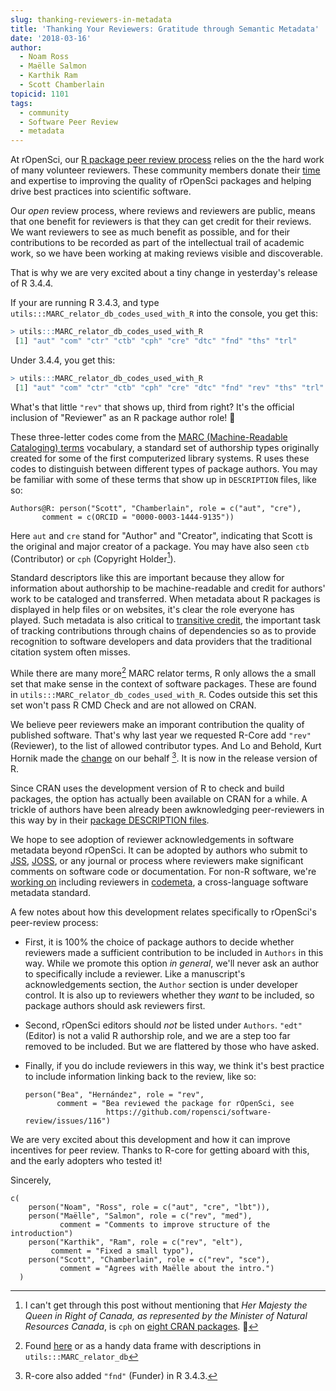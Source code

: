 ```yaml
---
slug: thanking-reviewers-in-metadata
title: 'Thanking Your Reviewers: Gratitude through Semantic Metadata'
date: '2018-03-16'
author:
  - Noam Ross
  - Maëlle Salmon
  - Karthik Ram
  - Scott Chamberlain
topicid: 1101
tags:
  - community
  - Software Peer Review
  - metadata
---
```


At rOpenSci, our [R package peer review process] relies on the the hard work of many volunteer reviewers.  These community members donate their [time] and expertise to improving the quality of  rOpenSci packages and helping drive best practices into scientific software.  

Our _open_ review process, where reviews and reviewers are public, means that one benefit for reviewers is that they can get credit for their reviews.  We want reviewers to see as much benefit as possible, and for their contributions to be recorded as part of the intellectual trail of academic work, so we have been working at making reviews visible and discoverable.

That is why we are very excited about a tiny change in yesterday's release of R 3.4.4.

If your are running R 3.4.3, and type `utils:::MARC_relator_db_codes_used_with_R` into the console, you get this:

```r
> utils:::MARC_relator_db_codes_used_with_R
 [1] "aut" "com" "ctr" "ctb" "cph" "cre" "dtc" "fnd" "ths" "trl"
```

Under 3.4.4, you get this:

```r
> utils:::MARC_relator_db_codes_used_with_R
 [1] "aut" "com" "ctr" "ctb" "cph" "cre" "dtc" "fnd" "rev" "ths" "trl"
```

What's that little `"rev"` that shows up, third from right? It's the official inclusion of "Reviewer" as an R package author role! 🎉 

These three-letter codes come from the [MARC (Machine-Readable Cataloging) terms][marc] vocabulary, a standard set of authorship types originally created for some of the first computerized library systems. R uses these codes to distinguish between different types of package authors. You may be familiar with some of these terms that show up in `DESCRIPTION` files, like so:

```
Authors@R: person("Scott", "Chamberlain", role = c("aut", "cre"), 
       comment = c(ORCID = "0000-0003-1444-9135"))
```

Here `aut` and `cre` stand for "Author" and "Creator", indicating that Scott is the original and major creator of a package.  You may have also seen `ctb` (Contributor) or `cph` (Copyright Holder[^1]).

[^1]: I can't get through this post without mentioning that _Her Majesty the Queen in Right of Canada, as represented by the Minister of Natural Resources Canada_, is `cph` on [eight CRAN packages](https://github.com/search?utf8=%E2%9C%93&q=org%3Acran+Her+Majesty+the+Queen+in+Right+of+Canada%2C+as+represented+by+the+Minister+of+Natural+Resources+Canada+filename%3ADESCRIPTION&type=Code). 👑 

Standard descriptors like this are important because they allow for information about authorship to be machine-readable and credit for authors' work to be cataloged and transferred. When metadata about R packages is displayed in help files or on websites, it's clear the role everyone has played. Such metadata is also critical to [transitive credit], the important task of tracking contributions  through chains of dependencies so as to provide recognition to software developers and data providers that the traditional citation system often misses.

While there are many more[^2] MARC relator terms, R only allows the a small set that make sense in the context of software packages.  These are found in  `utils:::MARC_relator_db_codes_used_with_R`. Codes outside this set this set won't pass R CMD Check and are not allowed on CRAN.

[^2]: Found [here](https://www.loc.gov/marc/relators/relaterm.html) or as a handy data frame with descriptions in `utils:::MARC_relator_db`

We believe peer reviewers make an imporant contribution the quality of published software. That's why last year we requested R-Core add `"rev"` (Reviewer), to the list of allowed contributor types. And Lo and Behold, Kurt Hornik made the [change] on our behalf [^3]. It is now in the release version of R.

[^3]: R-core also added `"fnd"` (Funder) in R 3.4.3.

Since CRAN uses the development version of R to check and build packages, the option has actually been available on CRAN for a while. A trickle of authors have been already been awknowledging peer-reviewers in this way by in their [package DESCRIPTION files].

We hope to see adoption of reviewer acknowledgements in software metadata beyond rOpenSci.  It can be adopted by authors who submit to [JSS], [JOSS], or any journal or process where reviewers make significant comments on software code or documentation.  For non-R software, we're [working on] including reviewers in [codemeta], a cross-language software metadata standard.

A few notes about how this development relates specifically to rOpenSci's peer-review process:

-   First, it is 100% the choice of package authors to decide whether reviewers made a sufficient contribution to be included in `Authors` in this way.  While we promote this option _in general_, we'll never ask an author to specifically include a reviewer.  Like a manuscript's acknowledgements section, the `Author` section is under developer control. It is also up to reviewers whether they _want_ to be included, so package authors should ask reviewers first.

-   Second, rOpenSci editors should _not_ be listed under `Authors`. `"edt"` (Editor) is not a valid R authorship role, and we are a step too far removed to be included.  But we are flattered by those who have asked.

-   Finally, if you do include reviewers in this way, we think it's best practice to include information linking back to the review, like so:

    ```
    person("Bea", "Hernández", role = "rev",
           comment = "Bea reviewed the package for rOpenSci, see 
                      https://github.com/ropensci/software-review/issues/116")
    ```

We are very excited about this development and how it can improve incentives for peer review. Thanks to R-core for getting aboard with this, and the early adopters who tested it!

Sincerely,

```
c(
    person("Noam", "Ross", role = c("aut", "cre", "lbt")),
    person("Maëlle", "Salmon", role = c("rev", "med"),
           comment = "Comments to improve structure of the introduction")
    person("Karthik", "Ram", role = c("rev", "elt"),
         comment = "Fixed a small typo"),
    person("Scott", "Chamberlain", role = c("rev", "sce"),
           comment = "Agrees with Maëlle about the intro.")
  )
```

[time]: /blog/2016/03/28/software-review/#review-takes-a-lot-of-time

[R package peer review process]: /blog/2017/09/01/nf-softwarereview/

[change]: https://github.com/wch/r-source/blame/cb9b0506cced030613e06fb92799a1d1807bc257/src/library/utils/R/sysdata.R#L37

[package DESCRIPTION files]: https://github.com/search?utf8=%E2%9C%93&q=user%3Acran+filename%3ADESCRIPTION+person+role+rev+ropensci&type=Code

[marc]: https://en.wikipedia.org/wiki/MARC_standards

[transitive credit]: https://openresearchsoftware.metajnl.com/articles/10.5334/jors.be/

[JSS]: https://www.jstatsoft.org/

[JOSS]: https://joss.theoj.org/

[working on]: https://github.com/codemeta/codemeta/issues/177

[codemeta]: https://codemeta.github.io/

